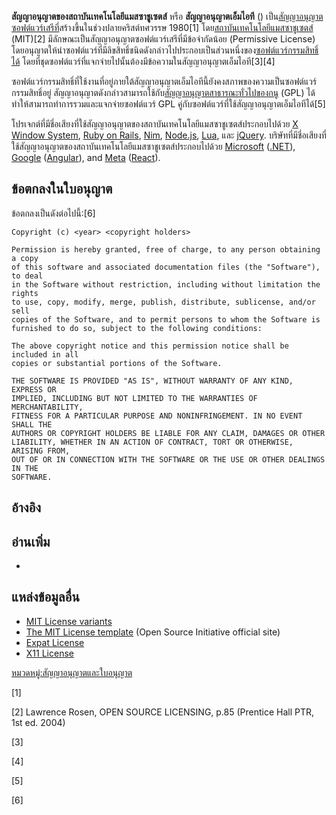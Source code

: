 **สัญญาอนุญาตของสถาบันเทคโนโลยีแมสซาชูเซตส์** หรือ **สัญญาอนุญาตเอ็มไอที** () เป็น[สัญญาอนุญาต](สัญญาอนุญาต "wikilink")[ซอฟต์แวร์เสรีท](ซอฟต์แวร์เสรี "wikilink")ี่สร้างขึ้นในช่วงปลายคริสต์ทศวรรษ 1980[1] โดย[สถาบันเทคโนโลยีแมสซาชูเซตส์](สถาบันเทคโนโลยีแมสซาชูเซตส์ "wikilink") (MIT)[2] มีลักษณะเป็นสัญญาอนุญาตซอฟต์แวร์เสรีที่มีข้อจำกัดน้อย (Permissive License) โดยอนุญาตให้นำซอฟต์แวร์ที่มีลิขสิทธิ์ชนิดดังกล่าวไปประกอบเป็นส่วนหนึ่งของ[ซอฟต์แวร์กรรมสิทธิ์ได](ซอฟต์แวร์กรรมสิทธิ์ "wikilink")้ โดยที่ชุดซอฟต์แวร์ที่แจกจ่ายไปนั้นต้องมีข้อความในสัญญาอนุญาตเอ็มไอที[3][4]

ซอฟต์แวร์กรรมสิทธิ์ที่ใช้งานที่อยู่ภายใต้สัญญาอนุญาตเอ็มไอทีนี้ยังคงสภาพของความเป็นซอฟต์แวร์กรรมสิทธิ์อยู่ สัญญาอนุญาตดังกล่าวสามารถใช้กับ[สัญญาอนุญาตสาธารณะทั่วไปของกนู](สัญญาอนุญาตสาธารณะทั่วไปของกนู "wikilink") (GPL) ได้ ทำให้สามารถทำการรวมและแจกจ่ายซอฟต์แวร์ GPL คู่กับซอฟต์แวร์ที่ใช้สัญญาอนุญาตเอ็มไอทีได้[5]

โปรเจกต์ที่มีชี่อเสียงที่ใช้สัญญาอนุญาตของสถาบันเทคโนโลยีแมสซาชูเซตส์ประกอบไปด้วย [X Window System](X_Window_System "wikilink"), [Ruby on Rails](Ruby_on_Rails "wikilink"), [Nim](Nim_(programming_language) "wikilink"), [Node.js](Node.js "wikilink"), [Lua](Lua_(programming_language) "wikilink"), และ [jQuery](jQuery "wikilink"). บริษัทที่มีชี่อเสียงที่ใช้สัญญาอนุญาตของสถาบันเทคโนโลยีแมสซาชูเซตส์ประกอบไปด้วย [Microsoft](Microsoft "wikilink") ([.NET](.NET "wikilink")), [Google](Google "wikilink") ([Angular](Angular_(web_framework) "wikilink")), and [Meta](Meta_Platforms "wikilink") ([React](React_(JavaScript_library) "wikilink")).

## ข้อตกลงในใบอนุญาต

ข้อตกลงเป็นดังต่อไปนี้:[6]

    Copyright (c) <year> <copyright holders>

    Permission is hereby granted, free of charge, to any person obtaining a copy
    of this software and associated documentation files (the "Software"), to deal
    in the Software without restriction, including without limitation the rights
    to use, copy, modify, merge, publish, distribute, sublicense, and/or sell
    copies of the Software, and to permit persons to whom the Software is
    furnished to do so, subject to the following conditions:

    The above copyright notice and this permission notice shall be included in all
    copies or substantial portions of the Software.

    THE SOFTWARE IS PROVIDED "AS IS", WITHOUT WARRANTY OF ANY KIND, EXPRESS OR
    IMPLIED, INCLUDING BUT NOT LIMITED TO THE WARRANTIES OF MERCHANTABILITY,
    FITNESS FOR A PARTICULAR PURPOSE AND NONINFRINGEMENT. IN NO EVENT SHALL THE
    AUTHORS OR COPYRIGHT HOLDERS BE LIABLE FOR ANY CLAIM, DAMAGES OR OTHER
    LIABILITY, WHETHER IN AN ACTION OF CONTRACT, TORT OR OTHERWISE, ARISING FROM,
    OUT OF OR IN CONNECTION WITH THE SOFTWARE OR THE USE OR OTHER DEALINGS IN THE
    SOFTWARE.

## อ้างอิง

## อ่านเพิ่ม

-   

## แหล่งข้อมูลอื่น

-   [MIT License variants](https://fedoraproject.org/wiki/Licensing:MIT?rd=Licensing/MIT)
-   [The MIT License template](http://www.opensource.org/licenses/MIT) (Open Source Initiative official site)
-   [Expat License](http://www.jclark.com/xml/copying.txt)
-   [X11 License](https://xfree86.org/3.3.6/COPYRIGHT2.html#3)

[หมวดหมู่:สัญญาอนุญาตและใบอนุญาต](หมวดหมู่:สัญญาอนุญาตและใบอนุญาต "wikilink")

[1]

[2] Lawrence Rosen, OPEN SOURCE LICENSING, p.85 (Prentice Hall PTR, 1st ed. 2004)

[3]

[4]

[5]

[6]
